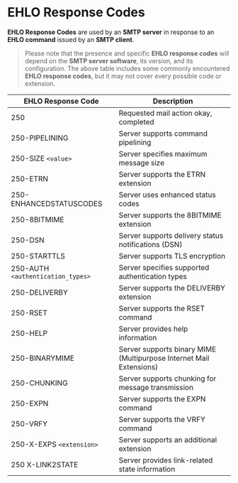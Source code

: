 # EHLO Response Codes

**EHLO Response Codes** are used by an **SMTP server** in response to an **EHLO command** issued by an **SMTP client**.

> Please note that the presence and specific **EHLO response codes** will depend on the **SMTP server software**, its version, and its configuration. The above table includes some commonly encountered **EHLO response codes**, but it may not cover every possible code or extension.

| EHLO Response Code | Description |
| --- | --- |
| 250 | Requested mail action okay, completed |
| 250-PIPELINING | Server supports command pipelining |
| 250-SIZE `<value>` | Server specifies maximum message size |
| 250-ETRN | Server supports the ETRN extension |
| 250-ENHANCEDSTATUSCODES | Server uses enhanced status codes |
| 250-8BITMIME | Server supports the 8BITMIME extension |
| 250-DSN | Server supports delivery status notifications (DSN) |
| 250-STARTTLS | Server supports TLS encryption |
| 250-AUTH `<authentication_types>` | Server specifies supported authentication types |
| 250-DELIVERBY | Server supports the DELIVERBY extension |
| 250-RSET | Server supports the RSET command |
| 250-HELP | Server provides help information |
| 250-BINARYMIME | Server supports binary MIME (Multipurpose Internet Mail Extensions) |
| 250-CHUNKING | Server supports chunking for message transmission |
| 250-EXPN | Server supports the EXPN command |
| 250-VRFY | Server supports the VRFY command |
| 250-X-EXPS `<extension>` | Server supports an additional extension |
| 250 X-LINK2STATE | Server provides link-related state information |
